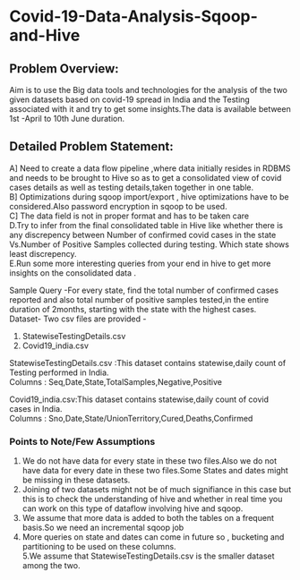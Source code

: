 # Covid-19-Data-Analysis-Sqoop-and-Hive

## Problem Overview: 
Aim is to use the Big data tools and technologies for the analysis of the two given datasets based on covid-19 spread in India and the Testing associated with it and try to get some insights.The data is available between 1st -April to 10th June duration. 

## Detailed Problem Statement:  
A] Need to create a data flow pipeline ,where data initially resides in RDBMS and needs to be brought to Hive so as to get a consolidated view of covid cases details as well as testing details,taken together in one table.  
B] Optimizations during sqoop import/export , hive optimizations have to be considered.Also password encryption in sqoop to be used.  
C] The data field is not in proper format and has to be taken care  
D.Try to infer from the final consolidated table in Hive like whether there is any discrepency between Number of confirmed covid cases in the state Vs.Number of Positive Samples collected during testing. Which state shows least discrepency.  
E.Run some more interesting queries from your end in hive to get more insights on the consolidated data .  

Sample Query -For every state, find the total number of confirmed cases reported and also total number of positive samples tested,in the entire
duration of 2months, starting with the state with the highest cases.  
Dataset- Two csv files are provided -  
1. StatewiseTestingDetails.csv  
2. Covid19_india.csv
   
StatewiseTestingDetails.csv :This dataset contains statewise,daily count of Testing performed in India.  
Columns : Seq,Date,State,TotalSamples,Negative,Positive  

Covid19_india.csv:This dataset contains statewise,daily count of covid cases in India.  
Columns : Sno,Date,State/UnionTerritory,Cured,Deaths,Confirmed  


### Points to Note/Few Assumptions  
1. We do not have data for every state in these two files.Also we do not have data for every date in these two files.Some States and dates might be missing in these datasets.  
2. Joining of two datasets might not be of much signifiance in this case but this is to check the understanding of hive and whether in real time you can work on this type of dataflow involving hive and sqoop.  
3. We assume that more data is added to both the tables on a frequent basis.So we need an incremental sqoop job  
4. More queries on state and dates can come in future so , bucketing and partitioning to be used on these columns.  
5.We assume that StatewiseTestingDetails.csv is the smaller dataset among the two.

